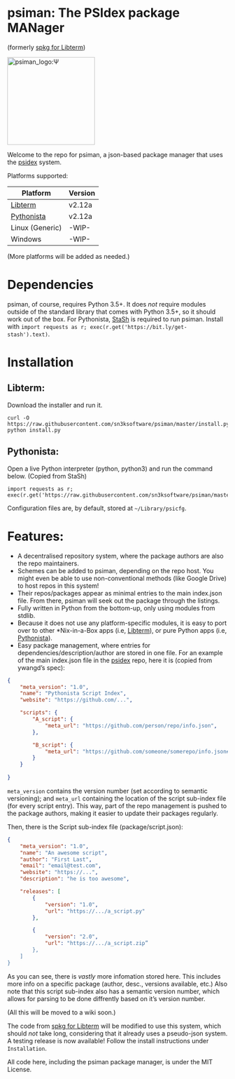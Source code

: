# psiman: The PSIdex package MANager
(formerly [spkg for Libterm](https://github.com/sn3ksoftware/sandpkg/tree/testing))

<img src="https://raw.githubusercontent.com/sn3ksoftware/psiman/master/psiman_logo.png" alt="psiman_logo:Ψ" width="200"/>

Welcome to the repo for psiman, a json-based package manager that uses the [psidex](https://github.com/sn3ksoftware/psidex) system.

Platforms supported:

| Platform  | Version  |
| --- | --- |
| [Libterm](https://github.com/ColdGrub1384/LibTerm) | v2.12a |
| [Pythonista](http://omz-software.com/pythonista/) | v2.12a |
| Linux (Generic) | -WIP- |
| Windows | -WIP- |

(More platforms will be added as needed.)
# Dependencies
psiman, of course, requires Python 3.5+.
It does _not_ require modules outside of the standard library that comes with Python 3.5+, so it should work out of the box.
For Pythonista, [StaSh](https://github.com/ywangd/stash) is required to run psiman.
Install with `import requests as r; exec(r.get('https://bit.ly/get-stash').text)`.
# Installation
## Libterm:
Download the installer and run it.
```
curl -O https://raw.githubusercontent.com/sn3ksoftware/psiman/master/install.py
python install.py
```
## Pythonista:
Open a live Python interpreter (python, python3) and run the command below. (Copied from StaSh)
```
import requests as r; exec(r.get('https://raw.githubusercontent.com/sn3ksoftware/psiman/master/install.py').text)
```
Configuration files are, by default, stored at `~/Library/psicfg`.
# Features:
* A decentralised repository system, where the package authors are also the repo maintainers.
* Schemes can be added to psiman, depending on the repo host. You might even be able to use non-conventional methods (like Google Drive) to host repos in this system!
* Their repos/packages appear as minimal entries to the main index.json file. From there, psiman will seek out the package through the listings.
* Fully written in Python from the bottom-up, only using modules from stdlib. 
* Because it does not use any platform-specific modules, it is easy to port over to other *Nix-in-a-Box apps (i.e, [Libterm](https://github.com/ColdGrub1384/LibTerm)), or pure Python apps (i.e, [Pythonista](http://omz-software.com/pythonista/)).
* Easy package management, where entries for dependencies/description/author are stored in one file.
For an example of the main index.json file in the [psidex](https://github.com/sn3ksoftware/psidex) repo, here it is (copied from ywangd’s spec):
```json
{
    "meta_version": "1.0",
    "name": "Pythonista Script Index",
    "website": "https://github.com/...",

    "scripts": {
        "A_script": {
            "meta_url": "https://github.com/person/repo/info.json",
        },

        "B_script": {
            "meta_url": "https://github.com/someone/somerepo/info.json#B_script",
        }
    }
    
}
```
`meta_version` contains the version number (set according to semantic versioning);
and `meta_url` containing the location of the script sub-index file (for every script entry).
This way, part of the repo management is pushed to the package authors, making it easier to update
their packages regularly.

Then, there is the Script sub-index file (package/script.json):
```json
{
    "meta_version": "1.0",  
    "name": "An awesome script",
    "author": "First Last",
    "email": "email@test.com",
    "website": "https://...",
    "description": "he is too awesome",

    "releases": [ 
        {
            "version": "1.0", 
            "url": "https://.../a_script.py"
        },

        {
            "version": "2.0", 
            "url": "https://.../a_script.zip”
        },
    ]
}
```
As you can see, there is _vastly_ more infomation stored here.
This includes more info on a specific package (author, desc., versions available, etc.)
Also note that this script sub-index also has a semantic version number, which allows for
parsing to be done diffrently based on it’s version number.

(All this will be moved to a wiki soon.)

The code from [spkg for Libterm](https://github.com/sn3ksoftware/sandpkg/tree/testing) will be modified to use this system, which should _not_ take long,
considering that it already uses a pseudo-json system.
A testing release is now available! Follow the install instructions under `Installation`.

All code here, including the psiman package manager, is under the MIT License.
